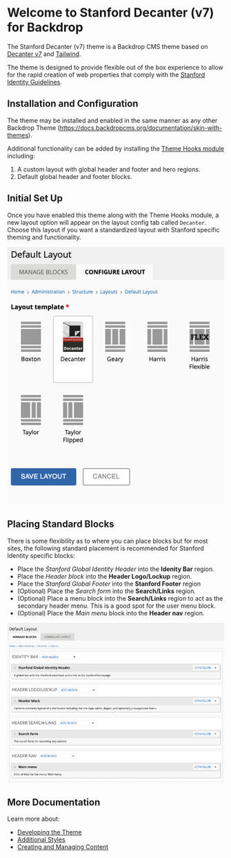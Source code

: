 # Welcome to Stanford Decanter (v7) for Backdrop

The Stanford Decanter (v7) theme is a Backdrop CMS theme based on [Decanter v7](http://decanter.stanford.edu) and [Tailwind](https://tailwindcss.com).

The theme is designed to provide flexible out of the box experience to allow for the rapid creation of web properties that comply with the [Stanford Identity Guidelines](https://identity.stanford.edu).

## Installation and Configuration

The theme may be installed and enabled in the same manner as any other Backdrop Theme (https://docs.backdropcms.org/documentation/skin-with-themes).

Additional functionality can be added by installing the [Theme Hooks module](https://github.com/ronan/theme_hooks) including:

1. A custom layout with global header and footer and hero regions.
2. Default global header and footer blocks.

## Initial Set Up

Once you have enabled this theme along with the Theme Hooks module, a new layout option will appear on the layout config tab called `Decanter`. Choose this layout if you want a standardized layout with Stanford specific theming and functionality.

![The layout configuration screen with the 'Decanter' option](img/layout-config.png)

## Placing Standard Blocks

There is some flexibility as to where you can place blocks but for most sites, the following standard placement is recommended for Stanford Identity specific blocks:

- Place the *Stanford Global Identity Header* into the **Idenity Bar** region.
- Place the *Header block* into the **Header Logo/Lockup** region.
- Place the *Stanford Global Footer* into the **Stanford Footer** region
- (Optional) Place the *Search form* into the **Search/Links** region.
- (Optional) Place a menu block into the **Search/Links** region to act as the secondary header menu. This is a good spot for the user menu block.
- (Optional) Place the *Main menu* block into the **Header nav** region.

![The block placement screen with recommended header block placement](img/layout-blocks-top.png)

## More Documentation

Learn more about:

- [Developing the Theme](./development.md)
- [Additional Styles](./styles.md)
- [Creating and Managing Content](./content.md)
